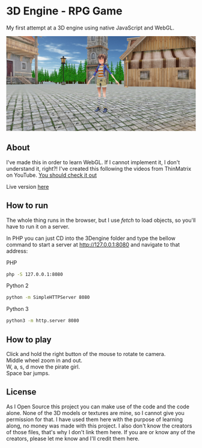 # 3D Engine - RPG Game

My first attempt at a 3D engine using native JavaScript and WebGL.

[![screenshot](screenshot.jpg)](https://victorribeiro.com/3Dengine)

## About

I've made this in order to learn WebGL. If I cannot implement it, I don't understand it, right?! I've created this following the videos from ThinMatrix on YouTube.
[You should check it out](https://www.youtube.com/playlist?list=PLRIWtICgwaX0u7Rf9zkZhLoLuZVfUksDP)

Live version [here](https://victorribeiro.com/3Dengine)

## How to run

The whole thing runs in the browser, but I use *fetch* to load objects, so you'll have to run it on a server.

In PHP you can just CD into the 3Dengine folder and type the bellow command to start a server at http://127.0.0.1:8080 and navigate to that address:

PHP
```bash
php -S 127.0.0.1:8080
```

Python 2
```bash
python -m SimpleHTTPServer 8080
```

Python 3
```bash
python3 -m http.server 8080
```

## How to play

Click and hold the right button of the mouse to rotate te camera.  
Middle wheel zoom in and out.  
W, a, s, d move the pirate girl.  
Space bar jumps.

## License

As I Open Source this project you can make use of the code and the code alone. None of the 3D models or textures are mine, so I cannot give you permission for that. I have used them here with the purpose of learning along, no money was made with this project. I also don't know the creators of those files, that's why I don't link them here. If you are or know any of the creators, please let me know and I'll credit them here.
